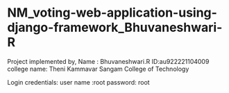 # NM_voting-web-application-using-django-framework_Bhuvaneshwari-R

Project implemented by,
 Name : Bhuvaneshwari.R
 ID:au922221104009
 college name: Theni Kammavar Sangam College of Technology

 Login credentials: 
 user name :root
 password: root
